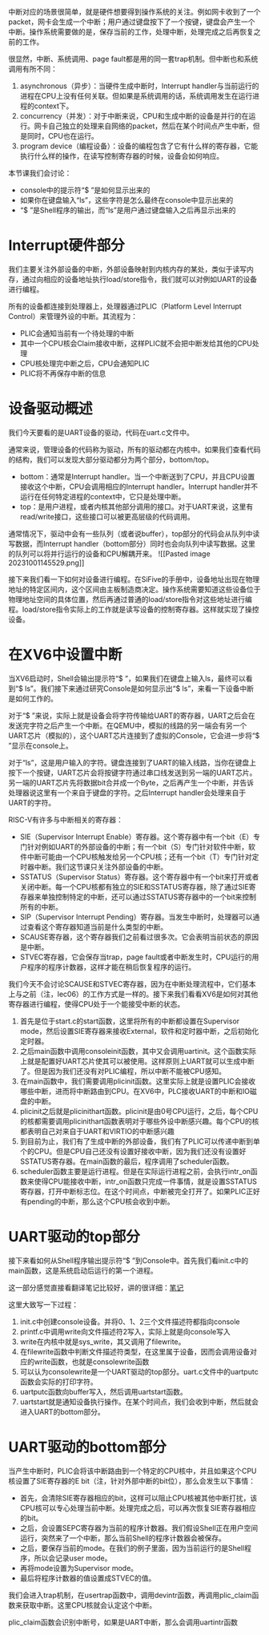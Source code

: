 中断对应的场景很简单，就是硬件想要得到操作系统的关注。例如网卡收到了一个packet，网卡会生成一个中断；用户通过键盘按下了一个按键，键盘会产生一个中断。操作系统需要做的是，保存当前的工作，处理中断，处理完成之后再恢复之前的工作。

很显然，中断、系统调用、page fault都是用的同一套trap机制。但中断也和系统调用有所不同：
1. asynchronous（异步）：当硬件生成中断时，Interrupt handler与当前运行的进程在CPU上没有任何关联。但如果是系统调用的话，系统调用发生在运行进程的context下。
2. concurrency（并发）：对于中断来说，CPU和生成中断的设备是并行的在运行。网卡自己独立的处理来自网络的packet，然后在某个时间点产生中断，但是同时，CPU也在运行。
3. program device（编程设备）：设备的编程包含了它有什么样的寄存器，它能执行什么样的操作，在读写控制寄存器的时候，设备会如何响应。

本节课我们会讨论：
- console中的提示符“$ ”是如何显示出来的
- 如果你在键盘输入“ls”，这些字符是怎么最终在console中显示出来的
- “$ ”是Shell程序的输出，而“ls”是用户通过键盘输入之后再显示出来的

# Interrupt硬件部分
我们主要关注外部设备的中断，外部设备映射到内核内存的某处，类似于读写内存，通过向相应的设备地址执行load/store指令，我们就可以对例如UART的设备进行编程。

所有的设备都连接到处理器上，处理器通过PLIC（Platform Level Interrupt Control）来管理外设的中断。其流程为：
- PLIC会通知当前有一个待处理的中断
- 其中一个CPU核会Claim接收中断，这样PLIC就不会把中断发给其他的CPU处理
- CPU核处理完中断之后，CPU会通知PLIC
- PLIC将不再保存中断的信息

# 设备驱动概述
我们今天要看的是UART设备的驱动，代码在uart.c文件中。

通常来说，管理设备的代码称为驱动，所有的驱动都在内核中。如果我们查看代码的结构，我们可以发现大部分驱动都分为两个部分，bottom/top。
- bottom：通常是Interrupt handler。当一个中断送到了CPU，并且CPU设置接收这个中断，CPU会调用相应的Interrupt handler。Interrupt handler并不运行在任何特定进程的context中，它只是处理中断。
- top：是用户进程，或者内核其他部分调用的接口。对于UART来说，这里有read/write接口，这些接口可以被更高层级的代码调用。

通常情况下，驱动中会有一些队列（或者说buffer），top部分的代码会从队列中读写数据，而Interrupt handler（bottom部分）同时也会向队列中读写数据。这里的队列可以将并行运行的设备和CPU解耦开来。
![[Pasted image 20231001145529.png]]

接下来我们看一下如何对设备进行编程。在SiFive的手册中，设备地址出现在物理地址的特定区间内，这个区间由主板制造商决定。操作系统需要知道这些设备位于物理地址空间的具体位置，然后再通过普通的load/store指令对这些地址进行编程。load/store指令实际上的工作就是读写设备的控制寄存器。这样就实现了操控设备。

# 在XV6中设置中断
当XV6启动时，Shell会输出提示符“$ ”，如果我们在键盘上输入ls，最终可以看到“$ ls”。我们接下来通过研究Console是如何显示出“$ ls”，来看一下设备中断是如何工作的。

对于“$ ”来说，实际上就是设备会将字符传输给UART的寄存器，UART之后会在发送完字符之后产生一个中断。在QEMU中，模拟的线路的另一端会有另一个UART芯片（模拟的），这个UART芯片连接到了虚拟的Console，它会进一步将“$ ”显示在console上。

对于“ls”，这是用户输入的字符。键盘连接到了UART的输入线路，当你在键盘上按下一个按键，UART芯片会将按键字符通过串口线发送到另一端的UART芯片。另一端的UART芯片先将数据bit合并成一个Byte，之后再产生一个中断，并告诉处理器说这里有一个来自于键盘的字符。之后Interrupt handler会处理来自于UART的字符。

RISC-V有许多与中断相关的寄存器：
- SIE（Supervisor Interrupt Enable）寄存器。这个寄存器中有一个bit（E）专门针对例如UART的外部设备的中断；有一个bit（S）专门针对软件中断，软件中断可能由一个CPU核触发给另一个CPU核；还有一个bit（T）专门针对定时器中断。我们这节课只关注外部设备的中断。
- SSTATUS（Supervisor Status）寄存器。这个寄存器中有一个bit来打开或者关闭中断。每一个CPU核都有独立的SIE和SSTATUS寄存器，除了通过SIE寄存器来单独控制特定的中断，还可以通过SSTATUS寄存器中的一个bit来控制所有的中断。
- SIP（Supervisor Interrupt Pending）寄存器。当发生中断时，处理器可以通过查看这个寄存器知道当前是什么类型的中断。
- SCAUSE寄存器，这个寄存器我们之前看过很多次。它会表明当前状态的原因是中断。
- STVEC寄存器，它会保存当trap，page fault或者中断发生时，CPU运行的用户程序的程序计数器，这样才能在稍后恢复程序的运行。

我们今天不会讨论SCAUSE和STVEC寄存器，因为在中断处理流程中，它们基本上与之前（注，lec06）的工作方式是一样的。接下来我们看看XV6是如何对其他寄存器进行编程，使得CPU处于一个能接受中断的状态。

1. 首先是位于start.c的start函数，这里将所有的中断都设置在Supervisor mode，然后设置SIE寄存器来接收External，软件和定时器中断，之后初始化定时器。
2. 之后main函数中调用consoleinit函数，其中又会调用uartinit。这个函数实际上就是配置好UART芯片使其可以被使用。这样原则上UART就可以生成中断了。但是因为我们还没有对PLIC编程，所以中断不能被CPU感知。
3. 在main函数中，我们需要调用plicinit函数。这里实际上就是设置PLIC会接收哪些中断，进而将中断路由到CPU。在XV6中，PLC接收UART的中断和IO磁盘的中断。
4. plicinit之后就是plicinithart函数。plicinit是由0号CPU运行，之后，每个CPU的核都需要调用plicinithart函数表明对于哪些外设中断感兴趣。每个CPU的核都表明自己对来自于UART和VIRTIO的中断感兴趣
5. 到目前为止，我们有了生成中断的外部设备，我们有了PLIC可以传递中断到单个的CPU。但是CPU自己还没有设置好接收中断，因为我们还没有设置好SSTATUS寄存器。在main函数的最后，程序调用了scheduler函数。
6. scheduler函数主要是运行进程。但是在实际运行进程之前，会执行intr_on函数来使得CPU能接收中断，intr_on函数只完成一件事情，就是设置SSTATUS寄存器，打开中断标志位。在这个时间点，中断被完全打开了。如果PLIC正好有pending的中断，那么这个CPU核会收到中断。

# UART驱动的top部分
接下来看如何从Shell程序输出提示符“$ ”到Console中。首先我们看init.c中的main函数，这是系统启动后运行的第一个进程。

这一部分感觉直接看翻译笔记比较好，讲的很详细：[笔记](https://mit-public-courses-cn-translatio.gitbook.io/mit6-s081/lec09-interrupts/9.5-uart-driver-top)

这里大致写一下过程：
1. init.c中创建console设备。并将0、1、2三个文件描述符都指向console
2. printf.c中调用write向文件描述符2写入，实际上就是向console写入
3. write在内核中就是sys_write，其又调用了filewrite。
4. 在filewrite函数中判断文件描述符类型，在这里属于设备，因而会调用设备对应的write函数，也就是consolewrite函数
5. 可以认为consolewrite是一个UART驱动的top部分。uart.c文件中的uartputc函数会实际的打印字符。
6. uartputc函数向buffer写入，然后调用uartstart函数。
7. uartstart就是通知设备执行操作。在某个时间点，我们会收到中断，然后就会进入UART的bottom部分。

# UART驱动的bottom部分
当产生中断时，PLIC会将该中断路由到一个特定的CPU核中，并且如果这个CPU核设置了SIE寄存器的E bit（注，针对外部中断的bit位），那么会发生以下事情：
- 首先，会清除SIE寄存器相应的bit，这样可以阻止CPU核被其他中断打扰，该CPU核可以专心处理当前中断。处理完成之后，可以再次恢复SIE寄存器相应的bit。
- 之后，会设置SEPC寄存器为当前的程序计数器。我们假设Shell正在用户空间运行，突然来了一个中断，那么当前Shell的程序计数器会被保存。
- 之后，要保存当前的mode。在我们的例子里面，因为当前运行的是Shell程序，所以会记录user mode。
- 再将mode设置为Supervisor mode。
- 最后将程序计数器的值设置成STVEC的值。

我们会进入trap机制，在usertrap函数中，调用devintr函数，再调用plic_claim函数来获取中断。这里CPU核就会认定这个中断。

plic_claim函数会识别中断号，如果是UART中断，那么会调用uartintr函数






